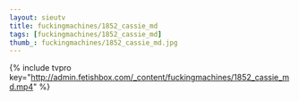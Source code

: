 ```yaml
--- 
layout: sieutv
title: fuckingmachines/1852_cassie_md
tags: [fuckingmachines/1852_cassie_md]
thumb_: fuckingmachines/1852_cassie_md.jpg
---
```

{% include tvpro key="http://admin.fetishbox.com/_content/fuckingmachines/1852_cassie_md.mp4" %} 
